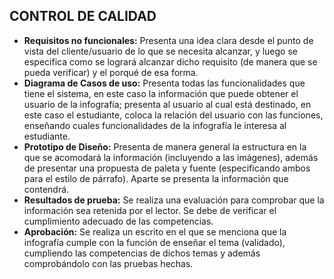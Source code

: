 ## CONTROL DE CALIDAD
  - **Requisitos no funcionales:** Presenta una idea clara desde el punto de vista del cliente/usuario de lo que se necesita alcanzar, y luego se especifica como se logrará alcanzar dicho requisito (de manera que se pueda verificar) y el porqué de esa forma. 
  - **Diagrama de Casos de uso:** Presenta todas las funcionalidades que tiene el sistema, en este caso la información que puede obtener el usuario de la infografía; presenta al usuario al cual está destinado, en este caso el estudiante, coloca la relación del usuario con las funciones, enseñando cuales funcionalidades de la infografía le interesa al estudiante.
  - **Prototipo de Diseño:** Presenta de manera general la estructura en la que se acomodará la información (incluyendo a las imágenes), además de presentar una propuesta de paleta y fuente (especificando ambos para el estilo de párrafo). Aparte se presenta la información que contendrá.
  - **Resultados de prueba:** Se realiza una evaluación para comprobar que la información sea retenida por el lector. Se debe de verificar el cumplimiento adecuado de las competencias.
  - **Aprobación:** Se realiza un escrito en el que se menciona que la infografía cumple con la función de enseñar el tema (validado), cumpliendo las competencias de dichos temas y además comprobándolo con las pruebas hechas.
